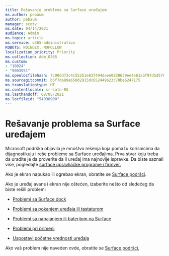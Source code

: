 ```yaml
---
title: Rešavanje problema sa Surface uređajem
ms.author: pebaum
author: pebaum
manager: scotv
ms.date: 04/14/2021
audience: Admin
ms.topic: article
ms.service: o365-administration
ROBOTS: NOINDEX, NOFOLLOW
localization_priority: Priority
ms.collection: Adm_O365
ms.custom:
- "10024"
- "9003951"
ms.openlocfilehash: 7c90dd73c4c552b1e83f494daee0838639ee4e61abf97d5d576f88ded9a4c631
ms.sourcegitcommit: b5f7da89a650d2915dc652449623c78be6247175
ms.translationtype: HT
ms.contentlocale: sr-Latn-RS
ms.lasthandoff: 08/05/2021
ms.locfileid: "54038900"
---
```

# <a name="troubleshoot-surface"></a>Rešavanje problema sa Surface uređajem

Microsoft podrška objavila je mnoštvo rešenja koja pomažu korisnicima da dijagnostikuju i reše probleme sa Surface uređajima. Prva stvar koju treba da uradite je da proverite da li uređaj ima najnovije ispravke. Da biste saznali više, pogledajte [surface upravljačke programe i firmver.](https://docs.microsoft.com/surface/support-solutions-surface#surface-drivers-and-firmware)

Ako je ekran napukao ili ogrebao ekran, obratite se [Surface podršci](https://docs.microsoft.com/surface/contact-surface-support?tabs=online).

Ako je uređaj avans i ekran nije oštećen, izaberite nešto od sledećeg da biste rešili problem:
 
- [Problemi sa Surface dock](https://docs.microsoft.com/surface/support-solutions-surface#surface-dock-issues)
 
- [Problemi sa pokanjem uređaja ili tastaturom](https://support.microsoft.com/sbs/surface/troubleshoot-your-surface-type-cover-or-keyboard-5b7ed1a7-bedd-5164-94a7-87f8e95df3fe?)
 
- [Problemi sa napajanjem ili baterijom na Surface](https://docs.microsoft.com/surface/support-solutions-surface#surface-power-or-battery-issues)
 
- [Problemi pri primeni](https://docs.microsoft.com/surface/support-solutions-surface#deployment-issues)
 
- [Uspostavi početne vrednosti uređaja](https://docs.microsoft.com/surface/support-solutions-surface#reset-device)

Ako vaš problem nije naveden ovde, obratite se [Surface podršci.](https://docs.microsoft.com/surface/contact-surface-support?tabs=online)

